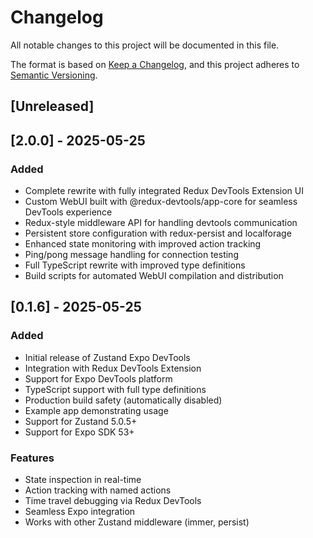 # Changelog

All notable changes to this project will be documented in this file.

The format is based on [Keep a Changelog](https://keepachangelog.com/en/1.0.0/),
and this project adheres to [Semantic Versioning](https://semver.org/spec/v2.0.0.html).

## [Unreleased]

## [2.0.0] - 2025-05-25

### Added
- Complete rewrite with fully integrated Redux DevTools Extension UI
- Custom WebUI built with @redux-devtools/app-core for seamless DevTools experience
- Redux-style middleware API for handling devtools communication
- Persistent store configuration with redux-persist and localforage
- Enhanced state monitoring with improved action tracking
- Ping/pong message handling for connection testing
- Full TypeScript rewrite with improved type definitions
- Build scripts for automated WebUI compilation and distribution

## [0.1.6] - 2025-05-25

### Added
- Initial release of Zustand Expo DevTools
- Integration with Redux DevTools Extension
- Support for Expo DevTools platform
- TypeScript support with full type definitions
- Production build safety (automatically disabled)
- Example app demonstrating usage
- Support for Zustand 5.0.5+
- Support for Expo SDK 53+

### Features
- State inspection in real-time
- Action tracking with named actions
- Time travel debugging via Redux DevTools
- Seamless Expo integration
- Works with other Zustand middleware (immer, persist)


